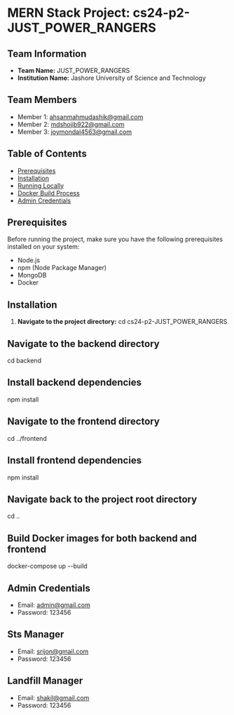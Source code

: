 # MERN Stack Project: cs24-p2-JUST_POWER_RANGERS

## Team Information

- **Team Name:** JUST_POWER_RANGERS
- **Institution Name:** Jashore University of Science and Technology

## Team Members

- Member 1: ahsanmahmudashik@gmail.com
- Member 2: mdshojib922@gmail.com
- Member 3: joymondal4563@gmail.com

## Table of Contents

- [Prerequisites](#prerequisites)
- [Installation](#installation)
- [Running Locally](#running-locally)
- [Docker Build Process](#docker-build-process)
- [Admin Credentials](#admin-credentials)

## Prerequisites

Before running the project, make sure you have the following prerequisites installed on your system:

- Node.js
- npm (Node Package Manager)
- MongoDB
- Docker

## Installation

1. **Navigate to the project directory:**
cd cs24-p2-JUST_POWER_RANGERS

## Navigate to the backend directory
cd backend

## Install backend dependencies
npm install

## Navigate to the frontend directory
cd ../frontend

## Install frontend dependencies
npm install

## Navigate back to the project root directory
cd ..

## Build Docker images for both backend and frontend
docker-compose up --build

## Admin Credentials
- Email: admin@gmail.com
- Password: 123456

## Sts Manager
- Email: srijon@gmail.com
- Password: 123456

## Landfill Manager
- Email: shakil@gmail.com
- Password: 123456